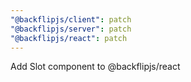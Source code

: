 ```yaml
---
"@backflipjs/client": patch
"@backflipjs/server": patch
"@backflipjs/react": patch
---
```


Add Slot component to @backflipjs/react
